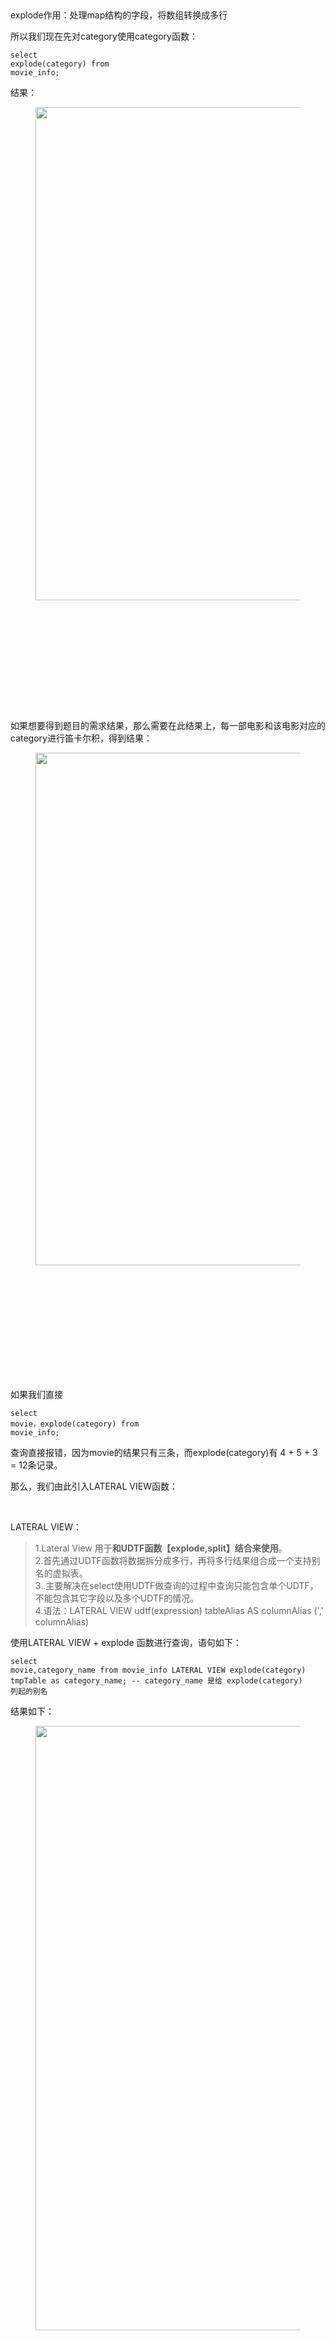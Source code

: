 ##
explode作用：处理map结构的字段，将数组转换成多行  </p><p data-pid="KYyEjyIG"> 所以我们现在先对category使用category函数：</p><div class="highlight"><pre><code class="language-text">select explode(category) from movie_info;</code></pre></div><p data-pid="kfx2TdxA">结果：</p><figure data-size="normal"><noscript><img src="https://pic3.zhimg.com/v2-e3c4f796e27f030b6c78152303172496_b.jpg" data-caption="" data-size="normal" data-rawwidth="789" data-rawheight="327" class="origin_image zh-lightbox-thumb" width="789" data-original="https://pic3.zhimg.com/v2-e3c4f796e27f030b6c78152303172496_r.jpg"/></noscript><img src="data:image/svg+xml;utf8,&lt;svg xmlns=&#39;http://www.w3.org/2000/svg&#39; width=&#39;789&#39; height=&#39;327&#39;&gt;&lt;/svg&gt;" data-caption="" data-size="normal" data-rawwidth="789" data-rawheight="327" class="origin_image zh-lightbox-thumb lazy" width="789" data-original="https://pic3.zhimg.com/v2-e3c4f796e27f030b6c78152303172496_r.jpg" data-actualsrc="https://pic3.zhimg.com/v2-e3c4f796e27f030b6c78152303172496_b.jpg"/></figure><p data-pid="oE-ujcjl">如果想要得到题目的需求结果，那么需要在此结果上，每一部电影和该电影对应的category进行笛卡尔积，得到结果：</p><figure data-size="normal"><noscript><img src="https://pic2.zhimg.com/v2-53eae67d1a31c362a48b2329c931ac3d_b.jpg" data-caption="" data-size="normal" data-rawwidth="820" data-rawheight="352" class="origin_image zh-lightbox-thumb" width="820" data-original="https://pic2.zhimg.com/v2-53eae67d1a31c362a48b2329c931ac3d_r.jpg"/></noscript><img src="data:image/svg+xml;utf8,&lt;svg xmlns=&#39;http://www.w3.org/2000/svg&#39; width=&#39;820&#39; height=&#39;352&#39;&gt;&lt;/svg&gt;" data-caption="" data-size="normal" data-rawwidth="820" data-rawheight="352" class="origin_image zh-lightbox-thumb lazy" width="820" data-original="https://pic2.zhimg.com/v2-53eae67d1a31c362a48b2329c931ac3d_r.jpg" data-actualsrc="https://pic2.zhimg.com/v2-53eae67d1a31c362a48b2329c931ac3d_b.jpg"/></figure><p data-pid="ICQPovNK">如果我们直接</p><div class="highlight"><pre><code class="language-text">select  movie，explode(category) from movie_info;</code></pre></div><p data-pid="diq0_O32">查询直接报错，因为movie的结果只有三条，而explode(category)有 4 + 5 + 3 = 12条记录。</p><p data-pid="NabcvzeF">那么，我们由此引入LATERAL VIEW函数：</p><p class="ztext-empty-paragraph"><br/></p><p data-pid="fZNJAg9X">LATERAL VIEW：</p><blockquote data-pid="77fkXp3b">1.Lateral View 用于<b>和UDTF函数【explode,split】结合来使用</b>。<br/>2.首先通过UDTF函数将数据拆分成多行，再将多行结果组合成一个支持别名的虚拟表。<br/>3..主要解决在select使用UDTF做查询的过程中查询只能包含单个UDTF，不能包含其它字段以及多个UDTF的情况。<br/>4.语法：LATERAL VIEW udtf(expression)  tableAlias AS columnAlias (&#39;,&#39; columnAlias)</blockquote><p data-pid="LiQJ6Zrh">使用LATERAL VIEW  +  explode  函数进行查询，语句如下：</p><div class="highlight"><pre><code class="language-text">select movie,category_name 
from movie_info
LATERAL VIEW explode(category) tmpTable as category_name;
-- category_name 是给 explode(category) 列起的别名</code></pre></div><p data-pid="KixO_NG4">结果如下：</p><figure data-size="normal"><noscript><img src="https://pic1.zhimg.com/v2-07671335d5b31be1690230c58bcfc6e4_b.jpg" data-caption="" data-size="normal" data-rawwidth="967" data-rawheight="362" class="origin_image zh-lightbox-thumb" width="967" data-original="https://pic1.zhimg.com/v2-07671335d5b31be1690230c58bcfc6e4_r.jpg"/></noscript><img src="data:image/svg+xml;utf8,&lt;svg xmlns=&#39;http://www.w3.org/2000/svg&#39; width=&#39;967&#39; height=&#39;362&#39;&gt;&lt;/svg&gt;" data-caption="" data-size="normal" data-rawwidth="967" data-rawheight="362" class="origin_image zh-lightbox-thumb lazy" width="967" data-original="https://pic1.zhimg.com/v2-07671335d5b31be1690230c58bcfc6e4_r.jpg" data-actualsrc="https://pic1.zhimg.com/v2-07671335d5b31be1690230c58bcfc6e4_b.jpg"/></figure><p data-pid="UDzhRnuW">
  &nbsp;
## references
[Hive列转行 (Lateral View + explode)详解](https://zhuanlan.zhihu.com/p/115913870)

